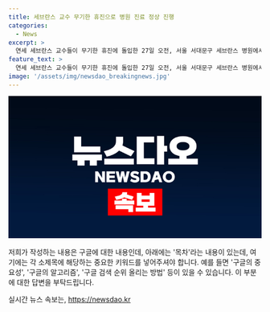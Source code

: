 ```yaml
---
title: 세브란스 교수 무기한 휴진으로 병원 진료 정상 진행
categories:
  - News
excerpt: >
  연세 세브란스 교수들이 무기한 휴진에 돌입한 27일 오전, 서울 서대문구 세브란스 병원에서 세브란스병원은 정상 진료 중입니다 안내문구가 표시되고 있는 가운데 의료진이 지나가고 있다.
feature_text: >
  연세 세브란스 교수들이 무기한 휴진에 돌입한 27일 오전, 서울 서대문구 세브란스 병원에서 세브란스병원은 정상 진료 중입니다 안내문구가 표시되고 있는 가운데 의료진이 지나가고 있다.
image: '/assets/img/newsdao_breakingnews.jpg'
---
```


<p><img src="/assets/img/newsdao_breakingnews.jpg" alt="implanttips 속보" /></p>

<p>저희가 작성하는 내용은 구글에 대한 내용인데, 아래에는 '목차'라는 내용이 있는데, 여기에는 각 소제목에 해당하는 중요한 키워드를 넣어주셔야 합니다. 예를 들면 '구글의 중요성', '구글의 알고리즘', '구글 검색 순위 올리는 방법' 등이 있을 수 있습니다. 이 부분에 대한 답변을 부탁드립니다.</p>
실시간 뉴스 속보는, <a href="https://newsdao.kr" rel="dofollow">https://newsdao.kr</a>


